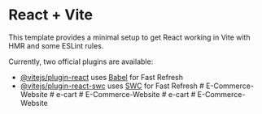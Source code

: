 # React + Vite

This template provides a minimal setup to get React working in Vite with HMR and some ESLint rules.

Currently, two official plugins are available:

- [@vitejs/plugin-react](https://github.com/vitejs/vite-plugin-react/blob/main/packages/plugin-react/README.md) uses [Babel](https://babeljs.io/) for Fast Refresh
- [@vitejs/plugin-react-swc](https://github.com/vitejs/vite-plugin-react-swc) uses [SWC](https://swc.rs/) for Fast Refresh
#   E - C o m m e r c e - W e b s i t e  
 #   e - c a r t  
 #   E - C o m m e r c e - W e b s i t e  
 #   e - c a r t  
 #   E - C o m m e r c e - W e b s i t e  
 